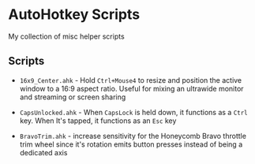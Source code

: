 # AutoHotkey Scripts

My collection of misc helper scripts

## Scripts

* `16x9_Center.ahk` - Hold `Ctrl+Mouse4` to resize and position the active
  window to a 16:9 aspect ratio. Useful for mixing an ultrawide monitor and
  streaming or screen sharing

* `CapsUnlocked.ahk` - When `CapsLock` is held down, it functions as a `Ctrl`
  key. When It's tapped, it functions as an `Esc` key

* `BravoTrim.ahk` - increase sensitivity for the Honeycomb Bravo throttle trim
  wheel since it's rotation emits button presses instead of being a dedicated
  axis
